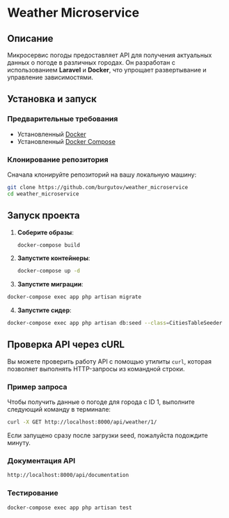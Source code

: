 # Weather Microservice

## Описание

Микросервис погоды предоставляет API для получения актуальных данных о погоде в различных городах. Он разработан с использованием **Laravel** и **Docker**, что упрощает развертывание и управление зависимостями.

## Установка и запуск

### Предварительные требования

- Установленный [Docker](https://www.docker.com/get-started)
- Установленный [Docker Compose](https://docs.docker.com/compose/)

### Клонирование репозитория

Сначала клонируйте репозиторий на вашу локальную машину:

```bash
git clone https://github.com/burgutov/weather_microservice
cd weather_microservice
```
## Запуск проекта

1. **Соберите образы**:

    ```bash
    docker-compose build
    ```

2. **Запустите контейнеры**:

    ```bash
    docker-compose up -d
    ```

3. **Запустите миграции**:

```bash
docker-compose exec app php artisan migrate
 ```

4. **Запустите сидер**:

```bash
docker-compose exec app php artisan db:seed --class=CitiesTableSeeder
 ```


## Проверка API через cURL

Вы можете проверить работу API с помощью утилиты `curl`, которая позволяет выполнять HTTP-запросы из командной строки.

### Пример запроса

Чтобы получить данные о погоде для города с ID 1, выполните следующий команду в терминале:

```bash
curl -X GET http://localhost:8000/api/weather/1/
```

Если запущено сразу после загрузки seed, пожалуйста подождите минуту.

### Документация API
```bash
http://localhost:8000/api/documentation
```
### Тестирование
```bash
docker-compose exec app php artisan test
```